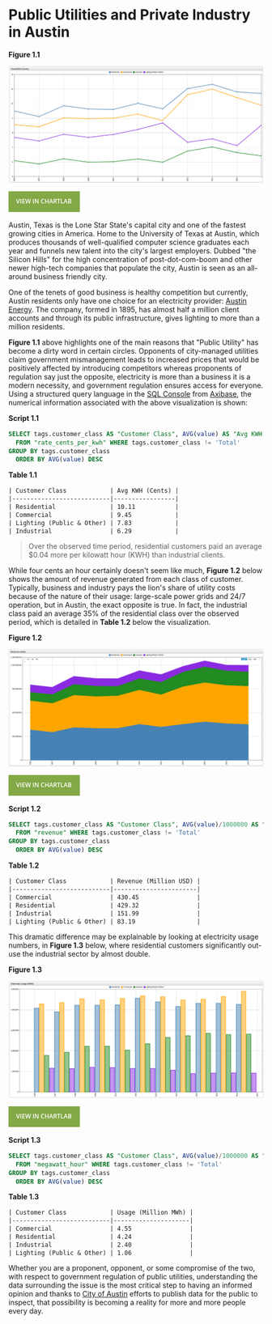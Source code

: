 Public Utilities and Private Industry in Austin
===

**Figure 1.1**

![](Images/AP-001.png)

[![](Images/button.png)](https://apps.axibase.com/chartlab/efc684ff/2/#fullscreen)

Austin, Texas is the Lone Star State's capital city and one of the fastest growing cities in America. Home to the University
of Texas at Austin, which produces thousands of well-qualified computer science graduates each year and funnels new talent into
the city's largest employers. Dubbed "the Silicon Hills" for the high concentration of post-dot-com-boom and other newer
high-tech companies that populate the city, Austin is seen as an all-around business friendly city.

One of the tenets of good business is healthy competition but currently, Austin residents only have one choice for an electricity
provider: [Austin Energy](https://austinenergy.com/wps/portal/ae/home/!ut/p/a1/jY_NCsIwEISfxUOOmk2rUr3F-tOqWPBQay6SSqyVmoQ0VXx7o-BFFF3YwzLfzuxihjPMJL-UBbelkrx6zKy_I1GvS0ZA5sGUDIBGq266DmN_RogDtg6AL0Xh1_4GsycCXuBFIXhxMknGEKdJSpNFCLPQfwHfI-Z_HEll7gcFZkYchBGm0xj33NFaXQ8RIOBNbUsppDDFrbNXZwRXXSPQylheOVm4zlVjEThRc3lra6MOZSU-eR9VbXH2bon1OYNTr7osaat1B4vV0aY!/dl5/d5/L2dBISEvZ0FBIS9nQSEh/).
The company, formed in 1895, has almost half a million client accounts and through its public infrastructure, gives lighting 
to more than a million residents.

**Figure 1.1** above highlights one of the main reasons that "Public Utility" has become a dirty word in certain
circles. Opponents of city-managed utilities claim government mismanagement leads to increased prices that would be positively
affected by introducing competitors whereas proponents of regulation say just the opposite, electricity is more than a business
it is a modern necessity, and government regulation ensures access for everyone. Using a structured query language in the 
[SQL Console](https://github.com/axibase/atsd/tree/master/sql) from [Axibase](https://axibase.com), the numerical information associated with the above visualization is shown:

**Script 1.1**

```sql
SELECT tags.customer_class AS "Customer Class", AVG(value) AS "Avg KWH (Cents)"
  FROM "rate_cents_per_kwh" WHERE tags.customer_class != 'Total'
GROUP BY tags.customer_class
  ORDER BY AVG(value) DESC
```

**Table 1.1**

```ls
| Customer Class            | Avg KWH (Cents) | 
|---------------------------|-----------------| 
| Residential               | 10.11           | 
| Commercial                | 9.45            | 
| Lighting (Public & Other) | 7.83            | 
| Industrial                | 6.29            | 
```

> Over the observed time period, residential customers paid an average $0.04 more per kilowatt hour (KWH) than industrial
clients.

While four cents an hour certainly doesn't seem like much, **Figure 1.2** below shows the amount of revenue generated from each class of customer. Typically, business and industry 
pays the lion's share of utility costs because of the nature of their usage: large-scale power grids and 24/7 operation, but
in Austin, the exact opposite is true. In fact, the industrial class paid an average 35% of the residential class over the
observed period, which is detailed in **Table 1.2** below the visualization.

**Figure 1.2**

![](Images/AP-002.png)

[![](Images/button.png)](https://apps.axibase.com/chartlab/efc684ff/3/#fullscreen)

**Script 1.2**

```sql
SELECT tags.customer_class AS "Customer Class", AVG(value)/1000000 AS "Revenue (Million USD)"
  FROM "revenue" WHERE tags.customer_class != 'Total'
GROUP BY tags.customer_class
  ORDER BY AVG(value) DESC
```

**Table 1.2**

```ls
| Customer Class            | Revenue (Million USD) | 
|---------------------------|-----------------------| 
| Commercial                | 430.45                | 
| Residential               | 429.32                | 
| Industrial                | 151.99                | 
| Lighting (Public & Other) | 83.19                 | 
```

This dramatic difference may be explainable by looking at electricity usage numbers, in **Figure 1.3** below, where residential
customers significantly out-use the industrial sector by almost double. 

**Figure 1.3**

![](Images/AP-003.png)

[![](Images/button.png)](https://apps.axibase.com/chartlab/efc684ff/4/#fullscreen)

**Script 1.3**

```sql
SELECT tags.customer_class AS "Customer Class", AVG(value)/1000000 AS "Usage (Million MWh)"
  FROM "megawatt_hour" WHERE tags.customer_class != 'Total'
GROUP BY tags.customer_class
  ORDER BY AVG(value) DESC
```

**Table 1.3**

```ls
| Customer Class            | Usage (Million MWh) | 
|---------------------------|---------------------| 
| Commercial                | 4.55                | 
| Residential               | 4.24                | 
| Industrial                | 2.40                | 
| Lighting (Public & Other) | 1.06                | 
```

Whether you are a proponent, opponent, or some compromise of the two, with respect to government regulation of public utilities,
understanding the data surrounding the issue is the most critical step to having an informed opinion and thanks to [City of Austin](https://data.austintexas.gov/)
efforts to publish data for the public to inspect, that possibility is becoming a reality for more and more people every day.
